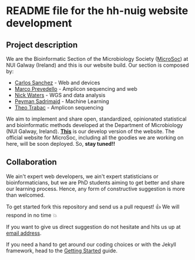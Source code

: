 <!-- This is a cumbersome way to have comments in markdown that are excluded -->
<!-- form HTML -->
<!-- README file for hh-nuig website development -->
<!-- authors: # Marco Prevedello m.prevedello1@nuigalway.ie # Carlos Sanchez -->
<!-- c.sanchez2@nuigalwa.ie -->

# README file for the hh-nuig website development

## Project description

We are the Bioinformatic Section of the Microbiology Society
([MicroSoc](https://socs.nuigalway.ie/societies.php?id=NjI=)) at NUI Galway
(Ireland) and this is our website build. Our section is composed by:

* [Carlos Sanchez](mailto:c.sanchez2@nuigalway.ie) - Web and devices
* [Marco Prevedello](mailto:m.prevedello1@nuigalway.ie) - Amplicon sequencing
  and web
* [Nick Waters](mailto:n.waters4@nuigalway.ie) - WGS and data analysis
* [Peyman Sadrimajd](mailto:p.sadrimajd1@nuigalway.ie) - Machine Learning
* [Theo Trabac](mailto:t.trabac1@nuigalway.ie) - Amplicon sequencing

We aim to implement and share open, standardized, opinionated statistical and
bioinformatic methods developed at the Department of Microbiology (NUI Galway,
Ireland). [**This**](https://github.com/NUIGhackyhour/NUIGhackyhour.github.io)
is our develop version of the website. The official website for MicroSoc,
including all the goodies we are working on here, will be soon deployed. So,
**stay tuned!!**

## Collaboration

We ain't expert web developers, we ain't expert statisticians or
bioinformaticians, but we are PhD students aiming to get better and share our
learning process. Hence, any form of constructive suggestion is more than
welcomed.

To get started fork this repository and send us a pull request! :+1: We will
respond in no time :boom:

If you want to give us direct suggestion do not hesitate and hits us up at
[email address](mailto:hh-nuig@googlegroup.com).

If you need a hand to get around our coding choices or with the Jekyll
framework, head to the [Getting Started](Getting-Started.html) guide.
